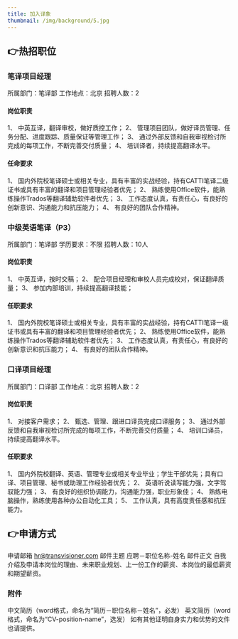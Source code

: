 ```yaml
---
title: 加入译象
thumbnail: /img/background/5.jpg
---
```


## 👉热招职位
	
### 笔译项目经理

所属部门：笔译部
工作地点：北京
招聘人数：2

#### 岗位职责

1、	中英互译，翻译审校，做好质控工作；
2、	管理项目团队，做好译员管理、任务分配、进度跟踪、质量保证等管理工作；
3、	通过外部反馈和自我审视检讨所完成的每项工作，不断完善交付质量；
4、	培训译者，持续提高翻译水平。

#### 任命要求

1、	国内外院校笔译硕士或相关专业，具有丰富的实战经验，持有CATTI笔译二级证书或具有丰富的翻译和项目管理经验者优先；
2、	熟练使用Office软件，能熟练操作Trados等翻译辅助软件者优先；
3、	工作态度认真，有责任心，有良好的创新意识、沟通能力和抗压能力；
4、	有良好的团队合作精神。

### 中级英语笔译（P3）

所属部门：笔译部
学历要求：不限
招聘人数：10人

#### 岗位职责

1、	中英互译，按时交稿；
2、	配合项目经理和审校人员完成校对，保证翻译质量；
3、	参加内部培训，持续提高翻译技能；

#### 任职要求

1、	国内外院校笔译硕士或相关专业，具有丰富的实战经验，持有CATTI笔译一级证书或具有丰富的翻译和项目管理经验者优先；
2、	熟练使用Office软件，能熟练操作Trados等翻译辅助软件者优先；
3、	工作态度认真，有责任心，有良好的创新意识和抗压能力；
4、	有良好的团队合作精神。

### 口译项目经理

所属部门：口译部
工作地点：北京
招聘人数：2

#### 岗位职责

1、	对接客户需求；
2、	甄选、管理、跟进口译员完成口译服务；
3、	通过外部反馈和自我审视检讨所完成的每项工作，不断完善交付质量；
4、	培训口译员，持续提高翻译水平。
	
#### 任职要求

1、	国内外院校翻译、英语、管理专业或相关专业毕业；学生干部优先；具有口译、项目管理、秘书或助理工作经验者优先；
2、	英语听说读写能力强，文字驾驭能力强；
3、	有良好的组织协调能力，沟通能力强，职业形象佳；
4、	熟练电脑操作，熟练使用各种办公自动化工具；
5、	工作认真，具有高度责任感和抗压能力。

	
## 👉申请方式

申请邮箱 hr@transvisioner.com
邮件主题 应聘－职位名称-姓名
邮件正文 自我介绍及申请本岗位的理由、未来职业规划、上一份工作的薪资、本岗位的最低薪资和期望薪资。

### 附件
 
中文简历（word格式，命名为“简历－职位名称－姓名”，必发）
英文简历（word格式，命名为“CV-position-name”，选发）
如有其他证明自身实力和优势的文件也请提供。


